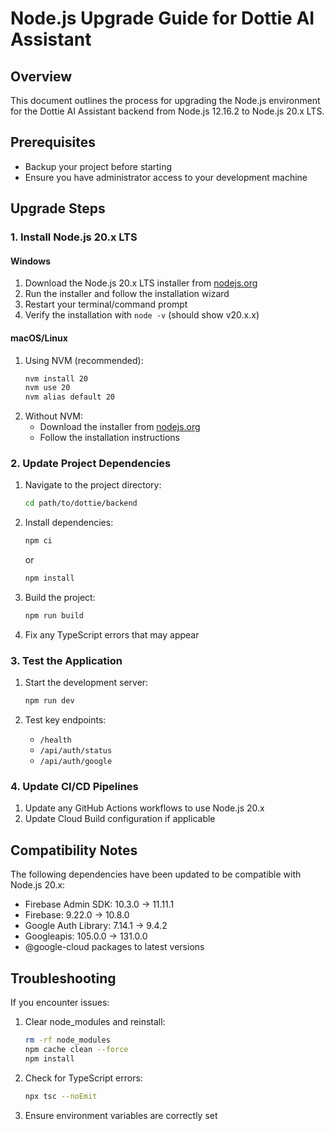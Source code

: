 # Node.js Upgrade Guide for Dottie AI Assistant

## Overview

This document outlines the process for upgrading the Node.js environment for the Dottie AI Assistant backend from Node.js 12.16.2 to Node.js 20.x LTS.

## Prerequisites

- Backup your project before starting
- Ensure you have administrator access to your development machine

## Upgrade Steps

### 1. Install Node.js 20.x LTS

#### Windows
1. Download the Node.js 20.x LTS installer from [nodejs.org](https://nodejs.org/)
2. Run the installer and follow the installation wizard
3. Restart your terminal/command prompt
4. Verify the installation with `node -v` (should show v20.x.x)

#### macOS/Linux
1. Using NVM (recommended):
   ```bash
   nvm install 20
   nvm use 20
   nvm alias default 20
   ```
2. Without NVM:
   - Download the installer from [nodejs.org](https://nodejs.org/)
   - Follow the installation instructions

### 2. Update Project Dependencies

1. Navigate to the project directory:
   ```bash
   cd path/to/dottie/backend
   ```

2. Install dependencies:
   ```bash
   npm ci
   ```
   or
   ```bash
   npm install
   ```

3. Build the project:
   ```bash
   npm run build
   ```

4. Fix any TypeScript errors that may appear

### 3. Test the Application

1. Start the development server:
   ```bash
   npm run dev
   ```

2. Test key endpoints:
   - `/health`
   - `/api/auth/status`
   - `/api/auth/google`

### 4. Update CI/CD Pipelines

1. Update any GitHub Actions workflows to use Node.js 20.x
2. Update Cloud Build configuration if applicable

## Compatibility Notes

The following dependencies have been updated to be compatible with Node.js 20.x:

- Firebase Admin SDK: 10.3.0 → 11.11.1
- Firebase: 9.22.0 → 10.8.0
- Google Auth Library: 7.14.1 → 9.4.2
- Googleapis: 105.0.0 → 131.0.0
- @google-cloud packages to latest versions

## Troubleshooting

If you encounter issues:

1. Clear node_modules and reinstall:
   ```bash
   rm -rf node_modules
   npm cache clean --force
   npm install
   ```

2. Check for TypeScript errors:
   ```bash
   npx tsc --noEmit
   ```

3. Ensure environment variables are correctly set
